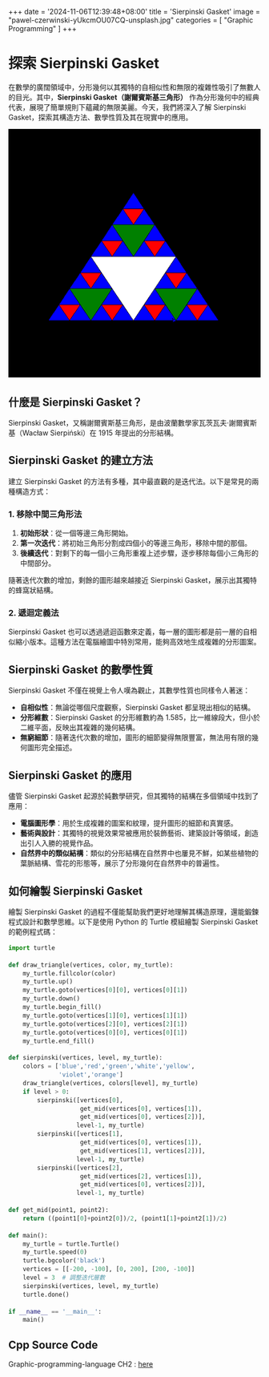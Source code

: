+++
date = '2024-11-06T12:39:48+08:00'
title = 'Sierpinski Gasket'
image = "pawel-czerwinski-yUkcmOU07CQ-unsplash.jpg"
categories = [
    "Graphic Programming"
]
+++

# 探索 Sierpinski Gasket

在數學的廣闊領域中，分形幾何以其獨特的自相似性和無限的複雜性吸引了無數人的目光。其中，**Sierpinski Gasket（謝爾賓斯基三角形）** 作為分形幾何中的經典代表，展現了簡單規則下蘊藏的無限美麗。今天，我們將深入了解 Sierpinski Gasket，探索其構造方法、數學性質及其在現實中的應用。

![Sierpinski Gasket Triangle](Sierpinski_Gasket.png)

## 什麼是 Sierpinski Gasket？

Sierpinski Gasket，又稱謝爾賓斯基三角形，是由波蘭數學家瓦茨瓦夫·謝爾賓斯基（Wacław Sierpiński）在 1915 年提出的分形結構。

## Sierpinski Gasket 的建立方法

建立 Sierpinski Gasket 的方法有多種，其中最直觀的是迭代法。以下是常見的兩種構造方式：

### 1. 移除中間三角形法

1. **初始形狀**：從一個等邊三角形開始。
2. **第一次迭代**：將初始三角形分割成四個小的等邊三角形，移除中間的那個。
3. **後續迭代**：對剩下的每一個小三角形重複上述步驟，逐步移除每個小三角形的中間部分。

隨著迭代次數的增加，剩餘的圖形越來越接近 Sierpinski Gasket，展示出其獨特的蜂窩狀結構。

### 2. 遞迴定義法

Sierpinski Gasket 也可以透過遞迴函數來定義，每一層的圖形都是前一層的自相似縮小版本。這種方法在電腦繪圖中特別常用，能夠高效地生成複雜的分形圖案。

## Sierpinski Gasket 的數學性質

Sierpinski Gasket 不僅在視覺上令人嘆為觀止，其數學性質也同樣令人著迷：

- **自相似性**：無論從哪個尺度觀察，Sierpinski Gasket 都呈現出相似的結構。
- **分形維數**：Sierpinski Gasket 的分形維數約為 1.585，比一維線段大，但小於二維平面，反映出其複雜的幾何結構。
- **無窮細節**：隨著迭代次數的增加，圖形的細節變得無限豐富，無法用有限的幾何圖形完全描述。

## Sierpinski Gasket 的應用

儘管 Sierpinski Gasket 起源於純數學研究，但其獨特的結構在多個領域中找到了應用：

- **電腦圖形學**：用於生成複雜的圖案和紋理，提升圖形的細節和真實感。
- **藝術與設計**：其獨特的視覺效果常被應用於裝飾藝術、建築設計等領域，創造出引人入勝的視覺作品。
- **自然界中的類似結構**：類似的分形結構在自然界中也屢見不鮮，如某些植物的葉脈結構、雪花的形態等，展示了分形幾何在自然界中的普遍性。

## 如何繪製 Sierpinski Gasket

繪製 Sierpinski Gasket 的過程不僅能幫助我們更好地理解其構造原理，還能鍛鍊程式設計和數學思維。以下是使用 Python 的 Turtle 模組繪製 Sierpinski Gasket 的範例程式碼：

```python
import turtle

def draw_triangle(vertices, color, my_turtle):
    my_turtle.fillcolor(color)
    my_turtle.up()
    my_turtle.goto(vertices[0][0], vertices[0][1])
    my_turtle.down()
    my_turtle.begin_fill()
    my_turtle.goto(vertices[1][0], vertices[1][1])
    my_turtle.goto(vertices[2][0], vertices[2][1])
    my_turtle.goto(vertices[0][0], vertices[0][1])
    my_turtle.end_fill()

def sierpinski(vertices, level, my_turtle):
    colors = ['blue','red','green','white','yellow',
              'violet','orange']
    draw_triangle(vertices, colors[level], my_turtle)
    if level > 0:
        sierpinski([vertices[0],
                    get_mid(vertices[0], vertices[1]),
                    get_mid(vertices[0], vertices[2])],
                   level-1, my_turtle)
        sierpinski([vertices[1],
                    get_mid(vertices[0], vertices[1]),
                    get_mid(vertices[1], vertices[2])],
                   level-1, my_turtle)
        sierpinski([vertices[2],
                    get_mid(vertices[2], vertices[1]),
                    get_mid(vertices[0], vertices[2])],
                   level-1, my_turtle)

def get_mid(point1, point2):
    return ((point1[0]+point2[0])/2, (point1[1]+point2[1])/2)

def main():
    my_turtle = turtle.Turtle()
    my_turtle.speed(0)
    turtle.bgcolor('black')
    vertices = [[-200, -100], [0, 200], [200, -100]]
    level = 3  # 調整迭代層數
    sierpinski(vertices, level, my_turtle)
    turtle.done()

if __name__ == '__main__':
    main()
```

## Cpp Source Code

Graphic-programming-language CH2 : [here](https://github.com/davidchen0970/Graphic-programming-language/blob/main/CH2/CH2_1%20Sierpinski%20Gasket.md)
